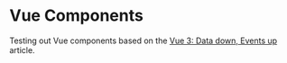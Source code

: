 # Vue Components

Testing out Vue components based on the
[Vue 3: Data down, Events up](https://www.vuemastery.com/blog/vue-3-data-down-events-up/)
article.
